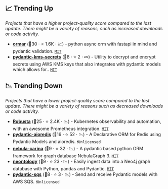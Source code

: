 ## 📈 Trending Up

_Projects that have a higher project-quality score compared to the last update. There might be a variety of reasons, such as increased downloads or code activity._

- <b><a href="https://github.com/collerek/ormar">ormar</a></b> (🥈30 ·  ⭐ 1.6K · 📈) - python async orm with fastapi in mind and pydantic validation. <code><a href="http://bit.ly/34MBwT8">MIT</a></code>
- <b><a href="https://github.com/nplutt/pydantic-kms-secrets">pydantic-kms-secrets</a></b> (🥈8 ·  ⭐ 2 · 💤) - Utility to decrypt and encrypt secrets using AWS KMS keys that also integrates with pydantic models which allows for.. <code><a href="http://bit.ly/34MBwT8">MIT</a></code>

## 📉 Trending Down

_Projects that have a lower project-quality score compared to the last update. There might be a variety of reasons such as decreased downloads or code activity._

- <b><a href="https://github.com/robusta-dev/robusta">Robusta</a></b> (🥇25 ·  ⭐ 2.4K · 📉) - Kubernetes observability and automation, with an awesome Prometheus integration. <code><a href="http://bit.ly/34MBwT8">MIT</a></code>
- <b><a href="https://github.com/andrewthetechie/pydantic-aioredis">pydantic-aioredis</a></b> (🥉16 ·  ⭐ 52 · 📉) - A Declarative ORM for Redis using Pydantic Models and aioredis. <code>❗Unlicensed</code>
- <b><a href="https://github.com/nebula-contrib/nebula-carina">nebula-carina</a></b> (🥉9 ·  ⭐ 32 · 📉) - A pydantic based python ORM framework for graph database NebulaGraph 3. <code><a href="http://bit.ly/34MBwT8">MIT</a></code>
- <b><a href="https://github.com/ontolocy/neontology">neontology</a></b> (🥉9 ·  ⭐ 23 · 📉) - Easily ingest data into a Neo4j graph database with Python, pandas and Pydantic. <code><a href="http://bit.ly/34MBwT8">MIT</a></code>
- <b><a href="https://github.com/andrewthetechie/pydantic-sqs">pydantic-sqs</a></b> (🥈8 ·  ⭐ 3 · 📉) - Send and receive Pydantic models with AWS SQS. <code>❗Unlicensed</code>

